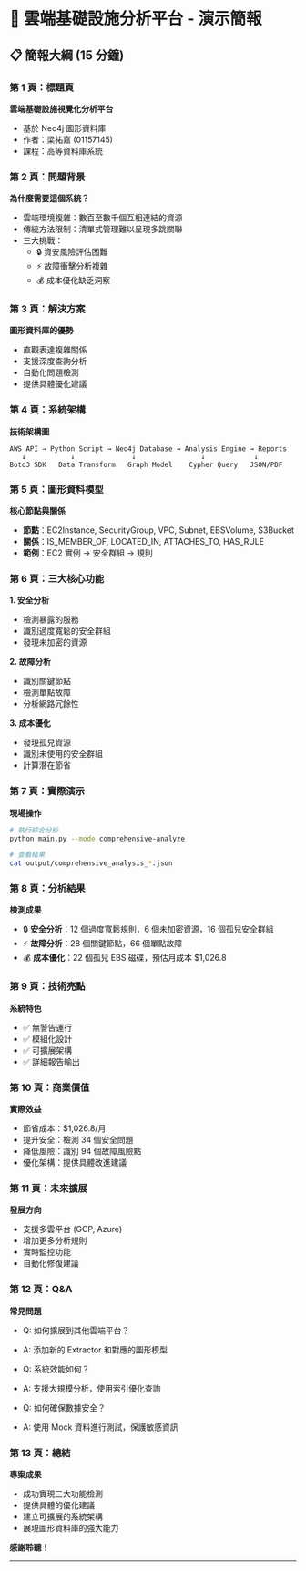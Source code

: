 # 🎯 雲端基礎設施分析平台 - 演示簡報

## 📋 簡報大綱 (15 分鐘)

### 第 1 頁：標題頁
**雲端基礎設施視覺化分析平台**
- 基於 Neo4j 圖形資料庫
- 作者：梁祐嘉 (01157145)
- 課程：高等資料庫系統

### 第 2 頁：問題背景
**為什麼需要這個系統？**
- 雲端環境複雜：數百至數千個互相連結的資源
- 傳統方法限制：清單式管理難以呈現多跳關聯
- 三大挑戰：
  - 🔒 資安風險評估困難
  - ⚡ 故障衝擊分析複雜
  - 💰 成本優化缺乏洞察

### 第 3 頁：解決方案
**圖形資料庫的優勢**
- 直觀表達複雜關係
- 支援深度查詢分析
- 自動化問題檢測
- 提供具體優化建議

### 第 4 頁：系統架構
**技術架構圖**
```
AWS API → Python Script → Neo4j Database → Analysis Engine → Reports
   ↓           ↓              ↓                ↓            ↓
Boto3 SDK   Data Transform   Graph Model    Cypher Query   JSON/PDF
```

### 第 5 頁：圖形資料模型
**核心節點與關係**
- **節點**：EC2Instance, SecurityGroup, VPC, Subnet, EBSVolume, S3Bucket
- **關係**：IS_MEMBER_OF, LOCATED_IN, ATTACHES_TO, HAS_RULE
- **範例**：EC2 實例 → 安全群組 → 規則

### 第 6 頁：三大核心功能
**1. 安全分析**
- 檢測暴露的服務
- 識別過度寬鬆的安全群組
- 發現未加密的資源

**2. 故障分析**
- 識別關鍵節點
- 檢測單點故障
- 分析網路冗餘性

**3. 成本優化**
- 發現孤兒資源
- 識別未使用的安全群組
- 計算潛在節省

### 第 7 頁：實際演示
**現場操作**
```bash
# 執行綜合分析
python main.py --mode comprehensive-analyze

# 查看結果
cat output/comprehensive_analysis_*.json
```

### 第 8 頁：分析結果
**檢測成果**
- 🔒 **安全分析**：12 個過度寬鬆規則，6 個未加密資源，16 個孤兒安全群組
- ⚡ **故障分析**：28 個關鍵節點，66 個單點故障
- 💰 **成本優化**：22 個孤兒 EBS 磁碟，預估月成本 $1,026.8

### 第 9 頁：技術亮點
**系統特色**
- ✅ 無警告運行
- ✅ 模組化設計
- ✅ 可擴展架構
- ✅ 詳細報告輸出

### 第 10 頁：商業價值
**實際效益**
- 節省成本：$1,026.8/月
- 提升安全：檢測 34 個安全問題
- 降低風險：識別 94 個故障風險點
- 優化架構：提供具體改進建議

### 第 11 頁：未來擴展
**發展方向**
- 支援多雲平台 (GCP, Azure)
- 增加更多分析規則
- 實時監控功能
- 自動化修復建議

### 第 12 頁：Q&A
**常見問題**
- Q: 如何擴展到其他雲端平台？
- A: 添加新的 Extractor 和對應的圖形模型

- Q: 系統效能如何？
- A: 支援大規模分析，使用索引優化查詢

- Q: 如何確保數據安全？
- A: 使用 Mock 資料進行測試，保護敏感資訊

### 第 13 頁：總結
**專案成果**
- 成功實現三大功能檢測
- 提供具體的優化建議
- 建立可擴展的系統架構
- 展現圖形資料庫的強大能力

**感謝聆聽！**

---
